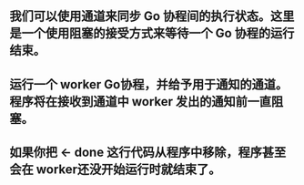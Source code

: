 ## 我们可以使用通道来同步 Go 协程间的执行状态。这里是一个使用阻塞的接受方式来等待一个 Go 协程的运行结束。
## 运行一个 worker Go协程，并给予用于通知的通道。程序将在接收到通道中 worker 发出的通知前一直阻塞。
## 如果你把 <- done 这行代码从程序中移除，程序甚至会在 worker还没开始运行时就结束了。